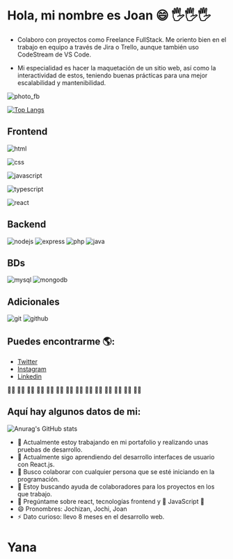 # Hola, mi nombre es Joan 😄 🖐️🖐️🖐️

- Colaboro con proyectos como Freelance FullStack. Me oriento bien en el trabajo en equipo a través de Jira o Trello, aunque también uso CodeStream de VS Code.

- Mi especialidad es hacer la maquetación de un sitio web, así como la interactividad de estos, teniendo buenas prácticas para una mejor escalabilidad y mantenibilidad.

![photo_fb](https://user-images.githubusercontent.com/69653003/112893349-2bdcf480-90a0-11eb-996e-89f6c7254ab5.jpg)

[![Top Langs](https://github-readme-stats.vercel.app/api/top-langs/?username=Jochizan&theme=tokyonight)](https://github.com/Jochizan/github-readme-stats)

## Frontend

![html](https://user-images.githubusercontent.com/69653003/119570219-6ea40b80-bd75-11eb-8703-4e7996ff4d90.png)

![css](https://user-images.githubusercontent.com/69653003/119570225-719efc00-bd75-11eb-90b3-97c9e0affea8.png)

![javascript](https://user-images.githubusercontent.com/69653003/119570226-72379280-bd75-11eb-8c56-b41dae8d385d.png)

![typescript](https://user-images.githubusercontent.com/69653003/119570234-75328300-bd75-11eb-8c43-63ec8a2ffbfe.png)

![react](https://user-images.githubusercontent.com/69653003/119570239-76fc4680-bd75-11eb-8baf-90413ae3c8f4.png)

## Backend

![nodejs](https://user-images.githubusercontent.com/69653003/119570255-7c599100-bd75-11eb-89ed-fe05b7c15eae.png)
![express](https://user-images.githubusercontent.com/69653003/119570283-83809f00-bd75-11eb-85fc-703f48ae74f1.png)
![php](https://user-images.githubusercontent.com/69653003/119570261-7e235480-bd75-11eb-8335-05aed9beef90.png)
![java](https://user-images.githubusercontent.com/69653003/119570286-84193580-bd75-11eb-9297-dc3cd31a9084.png)

## BDs

![mysql](https://user-images.githubusercontent.com/69653003/119570309-8c717080-bd75-11eb-9ae0-d69e4cc630b4.png)
![mongodb](https://user-images.githubusercontent.com/69653003/119570307-8bd8da00-bd75-11eb-9249-609a55234c35.png)

## Adicionales

![git](https://user-images.githubusercontent.com/69653003/119570347-9abf8c80-bd75-11eb-8716-19fbe167a2f8.png)
![github](https://user-images.githubusercontent.com/69653003/119570342-9abf8c80-bd75-11eb-8c1a-80aa6a58d807.png)

## Puedes encontrarme 🌎:
- [Twitter](https://twitter.com/@Jochizan)
- [Instagram](https://www.instagram.com/joan_lanra/)
- [Linkedin](https://www.linkedin.com/in/joan-jos%C3%A9-roca-hormaza-9a8b861b7/)

👍🏼 👍🏼 👍🏼 👍🏼 👍🏼 👍🏼 👍🏼 👍🏼 👍🏼 👍🏼 👍🏼 👍🏼 👍🏼 👍🏼  

## Aquí hay algunos datos de mi:

![Anurag's GitHub stats](https://github-readme-stats.vercel.app/api?username=Jochizan&show_icons=true&theme=tokyonight)

- 🔭 Actualmente estoy trabajando en mi portafolio y realizando unas pruebas de desarrollo.
- 🌱 Actualmente sigo aprendiendo del desarrollo interfaces de usuario con React.js.
- 👯 Busco colaborar con cualquier persona que se esté iniciando en la programación.
- 🤔 Estoy buscando ayuda de colaboradores para los proyectos en los que trabajo.
- 💬 Pregúntame sobre react, tecnologías frontend y 💖 JavaScript 💙
- 😄 Pronombres: Jochizan, Jochi, Joan
- ⚡ Dato curioso: llevo 8 meses en el desarrollo web.

# Yana
